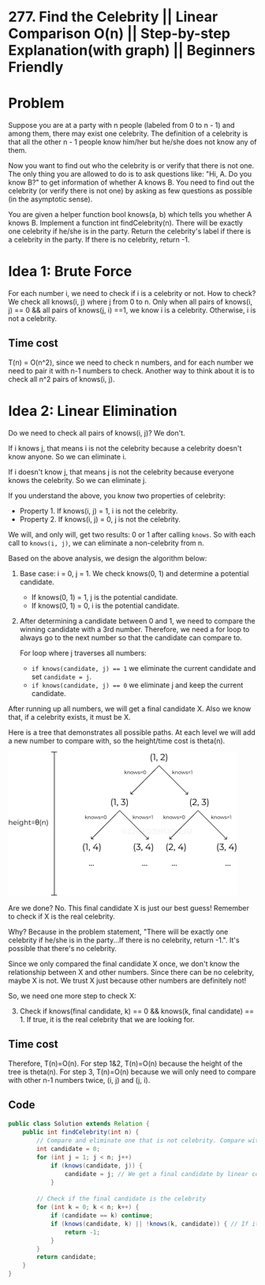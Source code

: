 # 277. Find the Celebrity || Linear Comparison O(n) || Step-by-step Explanation(with graph) || Beginners Friendly
# Problem
Suppose you are at a party with n people (labeled from 0 to n - 1) and among them, there may exist one celebrity. The definition of a celebrity is that all the other n - 1 people know him/her but he/she does not know any of them.

Now you want to find out who the celebrity is or verify that there is not one. The only thing you are allowed to do is to ask questions like: "Hi, A. Do you know B?" to get information of whether A knows B. You need to find out the celebrity (or verify there is not one) by asking as few questions as possible (in the asymptotic sense).

You are given a helper function bool knows(a, b) which tells you whether A knows B. Implement a function int findCelebrity(n). There will be exactly one celebrity if he/she is in the party. Return the celebrity's label if there is a celebrity in the party. If there is no celebrity, return -1.

# Idea 1: Brute Force
For each number i, we need to check if i is a celebrity or not. How to check? We check all knows(i, j) where j from 0 to n. Only when all pairs of knows(i, j) == 0 && all pairs of knows(j, i) ==1, we know i is a celebrity. Otherwise, i is not a celebrity.  

## Time cost
T(n) = O(n^2), since we need to check n numbers, and for each number we need to pair it with n-1 numbers to check. Another way to think about it is to check all n^2 pairs of knows(i, j).

# Idea 2: Linear Elimination
Do we need to check all pairs of knows(i, j)? We don't.

If i knows j, that means i is not the celebrity because a celebrity doesn't know anyone. So we can eliminate i.

If i doesn't know j, that means j is not the celebrity because everyone knows the celebrity. So we can eliminate j.

If you understand the above, you know two properties of celebrity:
* Property 1. If knows(i, j) = 1, i is not the celebrity.
* Property 2. If knows(i, j) = 0, j is not the celebrity.

We will, and only will, get two results: 0 or 1 after calling `knows`. So with each call to `knows(i, j)`, we can eliminate a non-celebrity from n.

Based on the above analysis, we design the algorithm below:
1. Base case: i = 0, j = 1. We check knows(0, 1) and determine a potential candidate.
    * If knows(0, 1) = 1, j is the potential candidate.
    * If knows(0, 1) = 0, i is the potential candidate.
2. After determining a candidate between 0 and 1, we need to compare the winning candidate with a 3rd number. Therefore, we need a for loop to always go to the next number so that the candidate can compare to.
    
    For loop where j traverses all numbers:
    * `if knows(candidate, j) == 1` we eliminate the current candidate and set `candidate = j`.
    * `if knows(candidate, j) == 0` we eliminate j and keep the current candidate.

After running up all numbers, we will get a final candidate X. Also we know that, if a celebrity exists, it must be X.

Here is a tree that demonstrates all possible paths. At each level we will add a new number to compare with, so the height/time cost is theta(n). 

![](LC277.png)


Are we done? No. This final candidate X is just our best guess! Remember to check if X is the real celebrity.

Why? Because in the problem statement, "There will be exactly one celebrity if he/she is in the party...If there is no celebrity, return -1.". It's possible that there's no celebrity.

Since we only compared the final candidate X once, we don't know the relationship between X and other numbers. Since there can be no celebrity, maybe X is not. We trust X just because other numbers are definitely not!

So, we need one more step to check X:

3. Check if knows(final candidate, k) == 0 && knows(k, final candidate) == 1. If true, it is the real celebrity that we are looking for.

## Time cost
Therefore, T(n)=O(n). For step 1&2, T(n)=O(n) because the height of the tree is theta(n). For step 3, T(n)=O(n) because we will only need to compare with other n-1 numbers twice, (i, j) and (j, i). 


## Code
```java
public class Solution extends Relation {
    public int findCelebrity(int n) {
        // Compare and eliminate one that is not celebrity. Compare with the next number until reaching the last number.
        int candidate = 0;
        for (int j = 1; j < n; j++)
            if (knows(candidate, j)) {
                candidate = j; // We get a final candidate by linear comparison
            }

        // Check if the final candidate is the celebrity
        for (int k = 0; k < n; k++) {
            if (candidate == k) continue;
            if (knows(candidate, k) || !knows(k, candidate)) { // If it knows someone, or someone doesn't know it, it's not a celebrity
                return -1;
            }
        }
        return candidate;
    }
}
```
